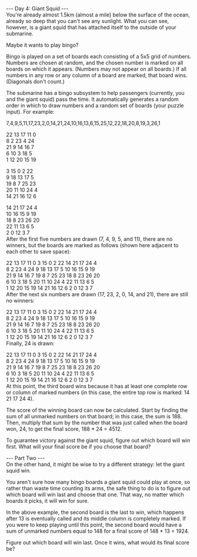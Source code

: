 --- Day 4: Giant Squid ---<br>
You're already almost 1.5km (almost a mile) below the surface of the ocean, already so deep that you can't see any sunlight. What you can see, however, is a giant squid that has attached itself to the outside of your submarine.

Maybe it wants to play bingo?

Bingo is played on a set of boards each consisting of a 5x5 grid of numbers. Numbers are chosen at random, and the chosen number is marked on all boards on which it appears. (Numbers may not appear on all boards.) If all numbers in any row or any column of a board are marked, that board wins. (Diagonals don't count.)

The submarine has a bingo subsystem to help passengers (currently, you and the giant squid) pass the time. It automatically generates a random order in which to draw numbers and a random set of boards (your puzzle input). For example:

7,4,9,5,11,17,23,2,0,14,21,24,10,16,13,6,15,25,12,22,18,20,8,19,3,26,1

22 13 17 11  0<br>
 8  2 23  4 24<br>
21  9 14 16  7<br>
 6 10  3 18  5<br>
 1 12 20 15 19

 3 15  0  2 22<br>
 9 18 13 17  5<br>
19  8  7 25 23<br>
20 11 10 24  4<br>
14 21 16 12  6

14 21 17 24  4<br>
10 16 15  9 19<br>
18  8 23 26 20<br>
22 11 13  6  5<br>
 2  0 12  3  7<br>
After the first five numbers are drawn (7, 4, 9, 5, and 11), there are no winners, but the boards are marked as follows (shown here adjacent to each other to save space):

22 13 17 11  0         3 15  0  2 22        14 21 17 24  4<br>
 8  2 23  4 24         9 18 13 17  5        10 16 15  9 19<br>
21  9 14 16  7        19  8  7 25 23        18  8 23 26 20<br>
 6 10  3 18  5        20 11 10 24  4        22 11 13  6  5<br>
 1 12 20 15 19        14 21 16 12  6         2  0 12  3  7<br>
After the next six numbers are drawn (17, 23, 2, 0, 14, and 21), there are still no winners:

22 13 17 11  0         3 15  0  2 22        14 21 17 24  4<br>
 8  2 23  4 24         9 18 13 17  5        10 16 15  9 19<br>
21  9 14 16  7        19  8  7 25 23        18  8 23 26 20<br>
 6 10  3 18  5        20 11 10 24  4        22 11 13  6  5<br>
 1 12 20 15 19        14 21 16 12  6         2  0 12  3  7<br>
Finally, 24 is drawn:

22 13 17 11  0         3 15  0  2 22        14 21 17 24  4<br>
 8  2 23  4 24         9 18 13 17  5        10 16 15  9 19<br>
21  9 14 16  7        19  8  7 25 23        18  8 23 26 20<br>
 6 10  3 18  5        20 11 10 24  4        22 11 13  6  5<br>
 1 12 20 15 19        14 21 16 12  6         2  0 12  3  7<br>
At this point, the third board wins because it has at least one complete row or column of marked numbers (in this case, the entire top row is marked: 14 21 17 24 4).

The score of the winning board can now be calculated. Start by finding the sum of all unmarked numbers on that board; in this case, the sum is 188. Then, multiply that sum by the number that was just called when the board won, 24, to get the final score, 188 \* 24 = 4512.

To guarantee victory against the giant squid, figure out which board will win first. What will your final score be if you choose that board?

--- Part Two ---<br>
On the other hand, it might be wise to try a different strategy: let the giant squid win.

You aren't sure how many bingo boards a giant squid could play at once, so rather than waste time counting its arms, the safe thing to do is to figure out which board will win last and choose that one. That way, no matter which boards it picks, it will win for sure.

In the above example, the second board is the last to win, which happens after 13 is eventually called and its middle column is completely marked. If you were to keep playing until this point, the second board would have a sum of unmarked numbers equal to 148 for a final score of 148 \* 13 = 1924.

Figure out which board will win last. Once it wins, what would its final score be?
